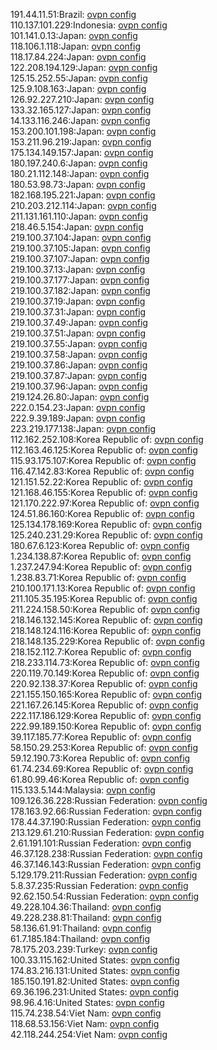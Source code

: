 191.44.11.51:Brazil: [ovpn config](vpn/191_44_11_51.ovpn)  
110.137.101.229:Indonesia: [ovpn config](vpn/110_137_101_229.ovpn)  
101.141.0.13:Japan: [ovpn config](vpn/101_141_0_13.ovpn)  
118.106.1.118:Japan: [ovpn config](vpn/118_106_1_118.ovpn)  
118.17.84.224:Japan: [ovpn config](vpn/118_17_84_224.ovpn)  
122.208.194.129:Japan: [ovpn config](vpn/122_208_194_129.ovpn)  
125.15.252.55:Japan: [ovpn config](vpn/125_15_252_55.ovpn)  
125.9.108.163:Japan: [ovpn config](vpn/125_9_108_163.ovpn)  
126.92.227.210:Japan: [ovpn config](vpn/126_92_227_210.ovpn)  
133.32.165.127:Japan: [ovpn config](vpn/133_32_165_127.ovpn)  
14.133.116.246:Japan: [ovpn config](vpn/14_133_116_246.ovpn)  
153.200.101.198:Japan: [ovpn config](vpn/153_200_101_198.ovpn)  
153.211.96.219:Japan: [ovpn config](vpn/153_211_96_219.ovpn)  
175.134.149.157:Japan: [ovpn config](vpn/175_134_149_157.ovpn)  
180.197.240.6:Japan: [ovpn config](vpn/180_197_240_6.ovpn)  
180.21.112.148:Japan: [ovpn config](vpn/180_21_112_148.ovpn)  
180.53.98.73:Japan: [ovpn config](vpn/180_53_98_73.ovpn)  
182.168.195.221:Japan: [ovpn config](vpn/182_168_195_221.ovpn)  
210.203.212.114:Japan: [ovpn config](vpn/210_203_212_114.ovpn)  
211.131.161.110:Japan: [ovpn config](vpn/211_131_161_110.ovpn)  
218.46.5.154:Japan: [ovpn config](vpn/218_46_5_154.ovpn)  
219.100.37.104:Japan: [ovpn config](vpn/219_100_37_104.ovpn)  
219.100.37.105:Japan: [ovpn config](vpn/219_100_37_105.ovpn)  
219.100.37.107:Japan: [ovpn config](vpn/219_100_37_107.ovpn)  
219.100.37.13:Japan: [ovpn config](vpn/219_100_37_13.ovpn)  
219.100.37.177:Japan: [ovpn config](vpn/219_100_37_177.ovpn)  
219.100.37.182:Japan: [ovpn config](vpn/219_100_37_182.ovpn)  
219.100.37.19:Japan: [ovpn config](vpn/219_100_37_19.ovpn)  
219.100.37.31:Japan: [ovpn config](vpn/219_100_37_31.ovpn)  
219.100.37.49:Japan: [ovpn config](vpn/219_100_37_49.ovpn)  
219.100.37.51:Japan: [ovpn config](vpn/219_100_37_51.ovpn)  
219.100.37.55:Japan: [ovpn config](vpn/219_100_37_55.ovpn)  
219.100.37.58:Japan: [ovpn config](vpn/219_100_37_58.ovpn)  
219.100.37.86:Japan: [ovpn config](vpn/219_100_37_86.ovpn)  
219.100.37.87:Japan: [ovpn config](vpn/219_100_37_87.ovpn)  
219.100.37.96:Japan: [ovpn config](vpn/219_100_37_96.ovpn)  
219.124.26.80:Japan: [ovpn config](vpn/219_124_26_80.ovpn)  
222.0.154.23:Japan: [ovpn config](vpn/222_0_154_23.ovpn)  
222.9.39.189:Japan: [ovpn config](vpn/222_9_39_189.ovpn)  
223.219.177.138:Japan: [ovpn config](vpn/223_219_177_138.ovpn)  
112.162.252.108:Korea Republic of: [ovpn config](vpn/112_162_252_108.ovpn)  
112.163.46.125:Korea Republic of: [ovpn config](vpn/112_163_46_125.ovpn)  
115.93.175.107:Korea Republic of: [ovpn config](vpn/115_93_175_107.ovpn)  
116.47.142.83:Korea Republic of: [ovpn config](vpn/116_47_142_83.ovpn)  
121.151.52.22:Korea Republic of: [ovpn config](vpn/121_151_52_22.ovpn)  
121.168.46.155:Korea Republic of: [ovpn config](vpn/121_168_46_155.ovpn)  
121.170.222.97:Korea Republic of: [ovpn config](vpn/121_170_222_97.ovpn)  
124.51.86.160:Korea Republic of: [ovpn config](vpn/124_51_86_160.ovpn)  
125.134.178.169:Korea Republic of: [ovpn config](vpn/125_134_178_169.ovpn)  
125.240.231.29:Korea Republic of: [ovpn config](vpn/125_240_231_29.ovpn)  
180.67.6.123:Korea Republic of: [ovpn config](vpn/180_67_6_123.ovpn)  
1.234.138.87:Korea Republic of: [ovpn config](vpn/1_234_138_87.ovpn)  
1.237.247.94:Korea Republic of: [ovpn config](vpn/1_237_247_94.ovpn)  
1.238.83.71:Korea Republic of: [ovpn config](vpn/1_238_83_71.ovpn)  
210.100.171.13:Korea Republic of: [ovpn config](vpn/210_100_171_13.ovpn)  
211.105.35.195:Korea Republic of: [ovpn config](vpn/211_105_35_195.ovpn)  
211.224.158.50:Korea Republic of: [ovpn config](vpn/211_224_158_50.ovpn)  
218.146.132.145:Korea Republic of: [ovpn config](vpn/218_146_132_145.ovpn)  
218.148.124.116:Korea Republic of: [ovpn config](vpn/218_148_124_116.ovpn)  
218.148.135.229:Korea Republic of: [ovpn config](vpn/218_148_135_229.ovpn)  
218.152.112.7:Korea Republic of: [ovpn config](vpn/218_152_112_7.ovpn)  
218.233.114.73:Korea Republic of: [ovpn config](vpn/218_233_114_73.ovpn)  
220.119.70.149:Korea Republic of: [ovpn config](vpn/220_119_70_149.ovpn)  
220.92.138.37:Korea Republic of: [ovpn config](vpn/220_92_138_37.ovpn)  
221.155.150.165:Korea Republic of: [ovpn config](vpn/221_155_150_165.ovpn)  
221.167.26.145:Korea Republic of: [ovpn config](vpn/221_167_26_145.ovpn)  
222.117.186.129:Korea Republic of: [ovpn config](vpn/222_117_186_129.ovpn)  
222.99.189.150:Korea Republic of: [ovpn config](vpn/222_99_189_150.ovpn)  
39.117.185.77:Korea Republic of: [ovpn config](vpn/39_117_185_77.ovpn)  
58.150.29.253:Korea Republic of: [ovpn config](vpn/58_150_29_253.ovpn)  
59.12.190.73:Korea Republic of: [ovpn config](vpn/59_12_190_73.ovpn)  
61.74.234.69:Korea Republic of: [ovpn config](vpn/61_74_234_69.ovpn)  
61.80.99.46:Korea Republic of: [ovpn config](vpn/61_80_99_46.ovpn)  
115.133.5.144:Malaysia: [ovpn config](vpn/115_133_5_144.ovpn)  
109.126.36.228:Russian Federation: [ovpn config](vpn/109_126_36_228.ovpn)  
178.163.92.66:Russian Federation: [ovpn config](vpn/178_163_92_66.ovpn)  
178.44.37.190:Russian Federation: [ovpn config](vpn/178_44_37_190.ovpn)  
213.129.61.210:Russian Federation: [ovpn config](vpn/213_129_61_210.ovpn)  
2.61.191.101:Russian Federation: [ovpn config](vpn/2_61_191_101.ovpn)  
46.37.128.238:Russian Federation: [ovpn config](vpn/46_37_128_238.ovpn)  
46.37.146.143:Russian Federation: [ovpn config](vpn/46_37_146_143.ovpn)  
5.129.179.211:Russian Federation: [ovpn config](vpn/5_129_179_211.ovpn)  
5.8.37.235:Russian Federation: [ovpn config](vpn/5_8_37_235.ovpn)  
92.62.150.54:Russian Federation: [ovpn config](vpn/92_62_150_54.ovpn)  
49.228.104.36:Thailand: [ovpn config](vpn/49_228_104_36.ovpn)  
49.228.238.81:Thailand: [ovpn config](vpn/49_228_238_81.ovpn)  
58.136.61.91:Thailand: [ovpn config](vpn/58_136_61_91.ovpn)  
61.7.185.184:Thailand: [ovpn config](vpn/61_7_185_184.ovpn)  
78.175.203.239:Turkey: [ovpn config](vpn/78_175_203_239.ovpn)  
100.33.115.162:United States: [ovpn config](vpn/100_33_115_162.ovpn)  
174.83.216.131:United States: [ovpn config](vpn/174_83_216_131.ovpn)  
185.150.191.82:United States: [ovpn config](vpn/185_150_191_82.ovpn)  
69.36.196.231:United States: [ovpn config](vpn/69_36_196_231.ovpn)  
98.96.4.16:United States: [ovpn config](vpn/98_96_4_16.ovpn)  
115.74.238.54:Viet Nam: [ovpn config](vpn/115_74_238_54.ovpn)  
118.68.53.156:Viet Nam: [ovpn config](vpn/118_68_53_156.ovpn)  
42.118.244.254:Viet Nam: [ovpn config](vpn/42_118_244_254.ovpn)  
